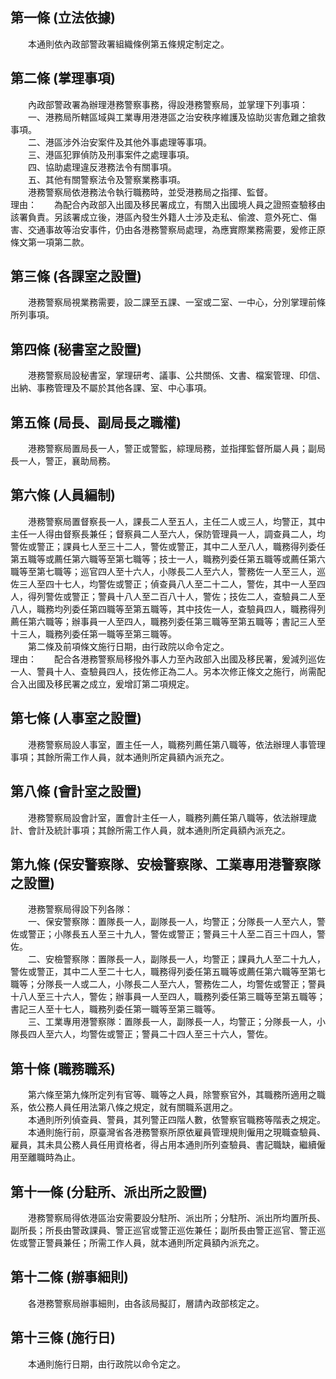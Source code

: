 第一條 (立法依據)
-----------------
　　本通則依內政部警政署組織條例第五條規定制定之。  


第二條 (掌理事項)
-----------------
　　內政部警政署為辦理港務警察事務，得設港務警察局，並掌理下列事項：  
　　一、港務局所轄區域與工業專用港港區之治安秩序維護及協助災害危難之搶救事項。  
　　二、港區涉外治安案件及其他外事處理等事項。  
　　三、港區犯罪偵防及刑事案件之處理事項。  
　　四、協助處理違反港務法令有關事項。  
　　五、其他有關警察法令及警察業務事項。  
　　港務警察局依港務法令執行職務時，並受港務局之指揮、監督。  
理由：　　為配合內政部入出國及移民署成立，有關入出國境人員之證照查驗移由該署負責。另該署成立後，港區內發生外籍人士涉及走私、偷渡、意外死亡、傷害、交通事故等治安事件，仍由各港務警察局處理，為應實際業務需要，爰修正原條文第一項第二款。

第三條 (各課室之設置)
---------------------
　　港務警察局視業務需要，設二課至五課、一室或二室、一中心，分別掌理前條所列事項。  


第四條 (秘書室之設置)
---------------------
　　港務警察局設秘書室，掌理研考、議事、公共關係、文書、檔案管理、印信、出納、事務管理及不屬於其他各課、室、中心事項。  


第五條 (局長、副局長之職權)
---------------------------
　　港務警察局置局長一人，警正或警監，綜理局務，並指揮監督所屬人員；副局長一人，警正，襄助局務。  


第六條 (人員編制)
-----------------
　　港務警察局置督察長一人，課長二人至五人，主任二人或三人，均警正，其中主任一人得由督察長兼任；督察員二人至六人，保防管理員一人，調查員二人，均警佐或警正；課員七人至三十二人，警佐或警正，其中二人至八人，職務得列委任第五職等或薦任第六職等至第七職等；技士一人，職務列委任第五職等或薦任第六職等至第七職等；巡官四人至十六人，小隊長二人至六人，警務佐一人至三人，巡佐三人至四十七人，均警佐或警正；偵查員八人至二十二人，警佐，其中一人至四人，得列警佐或警正；警員十八人至二百八十人，警佐；技佐二人，查驗員二人至八人，職務均列委任第四職等至第五職等，其中技佐一人，查驗員四人，職務得列薦任第六職等；辦事員一人至四人，職務列委任第三職等至第五職等；書記三人至十三人，職務列委任第一職等至第三職等。  
　　第二條及前項條文施行日期，由行政院以命令定之。  
理由：　　配合各港務警察局移撥外事人力至內政部入出國及移民署，爰減列巡佐一人、警員十人、查驗員四人，技佐修正為二人。另本次修正條文之施行，尚需配合入出國及移民署之成立，爰增訂第二項規定。

第七條 (人事室之設置)
---------------------
　　港務警察局設人事室，置主任一人，職務列薦任第八職等，依法辦理人事管理事項；其餘所需工作人員，就本通則所定員額內派充之。  


第八條 (會計室之設置)
---------------------
　　港務警察局設會計室，置會計主任一人，職務列薦任第八職等，依法辦理歲計、會計及統計事項；其餘所需工作人員，就本通則所定員額內派充之。  


第九條 (保安警察隊、安檢警察隊、工業專用港警察隊之設置)
-------------------------------------------------------
　　港務警察局得設下列各隊：  
　　一、保安警察隊：置隊長一人，副隊長一人，均警正；分隊長一人至六人，警佐或警正；小隊長五人至三十九人，警佐或警正；警員三十人至二百三十四人，警佐。  
　　二、安檢警察隊：置隊長一人，副隊長一人，均警正；課員九人至二十九人，警佐或警正，其中二人至二十七人，職務得列委任第五職等或薦任第六職等至第七職等；分隊長一人或二人，小隊長二人至六人，警務佐二人，均警佐或警正；警員十八人至三十六人，警佐；辦事員一人至四人，職務列委任第三職等至第五職等；書記三人至十七人，職務列委任第一職等至第三職等。  
　　三、工業專用港警察隊：置隊長一人，副隊長一人，均警正；分隊長一人，小隊長四人至六人，均警佐或警正；警員二十四人至三十六人，警佐。  


第十條 (職務職系)
-----------------
　　第六條至第九條所定列有官等、職等之人員，除警察官外，其職務所適用之職系，依公務人員任用法第八條之規定，就有關職系選用之。  
　　本通則所列偵查員、警員，其列警正四階人數，依警察官職務等階表之規定。  
　　本通則施行前，原臺灣省各港務警察所原依雇員管理規則僱用之現職查驗員、雇員，其未具公務人員任用資格者，得占用本通則所列查驗員、書記職缺，繼續僱用至離職時為止。  


第十一條 (分駐所、派出所之設置)
-------------------------------
　　港務警察局得依港區治安需要設分駐所、派出所；分駐所、派出所均置所長、副所長；所長由警政課員、警正巡官或警正巡佐兼任；副所長由警正巡官、警正巡佐或警正警員兼任；所需工作人員，就本通則所定員額內派充之。  


第十二條 (辦事細則)
-------------------
　　各港務警察局辦事細則，由各該局擬訂，層請內政部核定之。  


第十三條 (施行日)
-----------------
　　本通則施行日期，由行政院以命令定之。